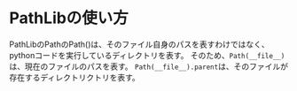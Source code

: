# PathLibの使い方

PathLibのPathのPath()は、そのファイル自身のパスを表すわけではなく、pythonコードを実行しているディレクトリを表す。
そのため、`Path(__file__)`は、現在のファイルのパスを表す。
`Path(__file__).parent`は、そのファイルが存在するディレクトリクトリを表す。
